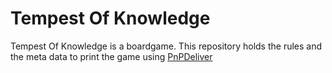 # Tempest Of Knowledge

Tempest Of Knowledge is a boardgame. This repository holds the rules and the meta data to print the game using [PnPDeliver](court-jus.github.io/PnPDeliver/)
